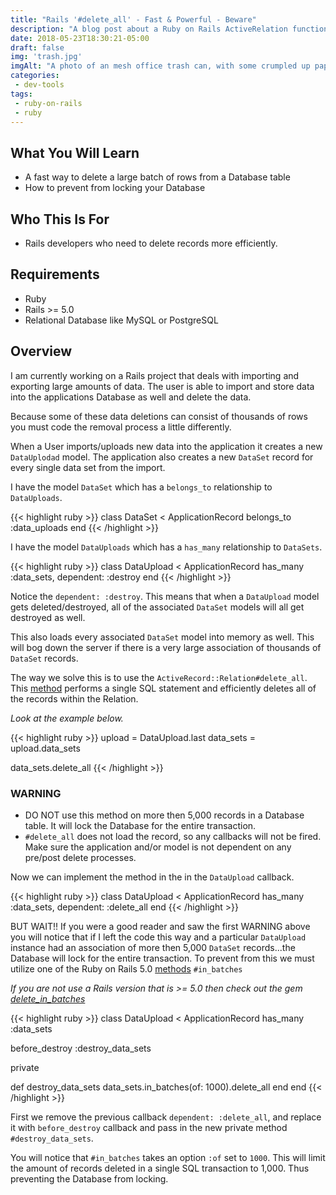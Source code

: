 ```yaml
---
title: "Rails '#delete_all' - Fast & Powerful - Beware"
description: "A blog post about a Ruby on Rails ActiveRelation function '#delete_all'. A fast way to purge your Date Base of rows from a Table."
date: 2018-05-23T18:30:21-05:00
draft: false
img: 'trash.jpg'
imgAlt: "A photo of an mesh office trash can, with some crumpled up papers inside."
categories:
 - dev-tools
tags:
 - ruby-on-rails
 - ruby
---
```


## What You Will Learn
- A fast way to delete a large batch of rows from a Database table
- How to prevent from locking your Database

## Who This Is For
- Rails developers who need to delete records more efficiently.

## Requirements
- Ruby
- Rails >= 5.0
- Relational Database like MySQL or PostgreSQL

## Overview

I am currently working on a Rails project that deals with importing and exporting large amounts of data.  The user is able to import and store data into the applications Database as well and delete the data.

Because some of these data deletions can consist of thousands of rows you must code the removal process a little differently.

When a User imports/uploads new data into the application it creates a new `DataUplodad` model.  The application also creates a new `DataSet` record for every single data set from the import.

I have the model `DataSet` which has a `belongs_to` relationship to `DataUploads`.

{{< highlight ruby >}}
class DataSet < ApplicationRecord
  belongs_to :data_uploads
end
{{< /highlight >}}

I have the model `DataUploads` which has a `has_many` relationship to `DataSets`.

{{< highlight ruby >}}
class DataUpload < ApplicationRecord
  has_many :data_sets, dependent: :destroy
end
{{< /highlight >}}

Notice the `dependent: :destroy`.  This means that when a `DataUpload` model gets deleted/destroyed, all of the associated `DataSet` models will all get destroyed as well.

This also loads every associated `DataSet` model into memory as well.  This will bog down the server if there is a very large association of thousands of `DataSet` records.

The way we solve this is to use the `ActiveRecord::Relation#delete_all`. This [method](https://apidock.com/rails/ActiveRecord/Relation/delete_all) performs a single SQL statement and efficiently deletes all of the records within the Relation.

*Look at the example below.*

{{< highlight ruby >}}
upload = DataUpload.last
data_sets = upload.data_sets

data_sets.delete_all
{{< /highlight >}}

### WARNING

- DO NOT use this method on more then 5,000 records in a Database table.  It will lock the Database for the entire transaction.
- `#delete_all` does not load the record, so any callbacks will not be fired.  Make sure the application and/or model is not dependent on any pre/post delete processes.

Now we can implement the method in the in the `DataUpload` callback.

{{< highlight ruby >}}
class DataUpload < ApplicationRecord
  has_many :data_sets, dependent: :delete_all
end
{{< /highlight >}}


BUT WAIT!! If you were a good reader and saw the first WARNING above you will notice that if I left the code this way and a particular `DataUpload` instance had an association of more then 5,000 `DataSet` records...the Database will lock for the entire transaction. To prevent from this we must utilize one of the Ruby on Rails 5.0 [methods](http://api.rubyonrails.org/classes/ActiveRecord/Batches.html#method-i-in_batches) `#in_batches`

*If you are not use a Rails version that is >= 5.0 then check out the gem [delete_in_batches](https://github.com/ankane/delete_in_batches)*

{{< highlight ruby >}}
class DataUpload < ApplicationRecord
  has_many :data_sets

  before_destroy :destroy_data_sets

  private

  def destroy_data_sets
    data_sets.in_batches(of: 1000).delete_all
  end
end
{{< /highlight >}}

First we remove the previous callback `dependent: :delete_all`, and replace it with `before_destroy` callback and pass in the new private method `#destroy_data_sets`.

You will notice that `#in_batches` takes an option `:of` set to `1000`. This will limit the amount of records deleted in a single SQL transaction to 1,000.  Thus preventing the Database from locking.

